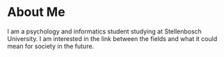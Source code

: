 # About Me

I am a psychology and informatics student studying at Stellenbosch University. I am interested in the link between the fields and what it could mean for society in the future.
